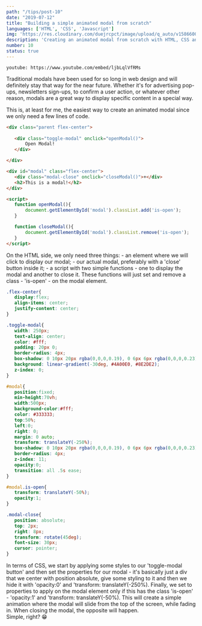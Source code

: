 ```yaml
---
path: "/tips/post-10"
date: "2019-07-12"
title: "Building a simple animated modal from scratch"
languages: ['HTML', 'CSS', 'Javascript']
img: 'https://res.cloudinary.com/duejrcpct/image/upload/q_auto/v1586600782/tips/10-1_vdgvqd.jpg'
description: 'Creating an animated modal from scratch with HTML, CSS and Javascript'
number: 10
status: true
---
```


`youtube: https://www.youtube.com/embed/ljbLqlVfRMs`

Traditional modals have been used for so long in web design and will definitely stay that way for the near future. Whether it's for advertising pop-ups, newsletters sign-ups, to confirm a user action, or whatever other reason, modals are a great way to display specific content in a special way.

This is, at least for me, the easiest way to create an animated modal since we only need a few lines of code.

 ```html
 <div class="parent flex-center">
            
    <div class="toggle-modal" onclick="openModal()">
        Open Modal!
    </div>

</div>

<div id="modal" class="flex-center">
    <div class="modal-close" onclick="closeModal()">+</div>
    <h2>This is a modal!</h2>
</div>

<script>
    function openModal(){
        document.getElementById('modal').classList.add('is-open');
    }

    function closeModal(){
        document.getElementById('modal').classList.remove('is-open');
    }
</script>
 ```

On the HTML side, we only need three things: - an element where we will click to display our modal; - our actual modal, preferably with a 'close' button inside it; - a script with two simple functions - one to display the modal and another to close it.
These functions will just set and remove a class - 'is-open' - on the modal element.


 ```css
.flex-center{
    display:flex;
    align-items: center;
    justify-content: center;
}

.toggle-modal{
    width: 250px;
    text-align: center;
    color: #fff;
    padding: 20px 0;
    border-radius: 4px;
    box-shadow: 0 10px 20px rgba(0,0,0,0.19), 0 6px 6px rgba(0,0,0,0.23);
    background: linear-gradient(-30deg, #4A00E0, #8E2DE2);
    z-index: 0;
}

#modal{
    position:fixed;
    min-height:70vh;
    width:500px;
    background-color:#fff;
    color: #333333;
    top:50%;
    left:0;
    right: 0;
    margin: 0 auto;
    transform: translateY(-250%);
    box-shadow: 0 10px 20px rgba(0,0,0,0.19), 0 6px 6px rgba(0,0,0,0.23);
    border-radius: 4px;
    z-index: 11;
    opacity:0;
    transition: all .5s ease;
}

#modal.is-open{
    transform: translateY(-50%);
    opacity:1;
}

.modal-close{
    position: absolute;
    top: 2px;
    right: 8px;
    transform: rotate(45deg);
    font-size: 30px;
    cursor: pointer;
}
 ```

In terms of CSS, we start by applying some styles to our 'toggle-modal button' and then set the properties for our modal - it's basically just a div that we center with position absolute, give some styling to it and then we hide it with 'opacity:0' and 'transform: translateY(-250%).
Finally, we set to properties to apply on the modal element only if this has the class 'is-open' - 'opacity:1' and 'transform: translateY(-50%). This will create a simple animation where the modal will slide from the top of the screen, while fading in. When closing the modal, the opposite will happen.  
Simple, right? 😁